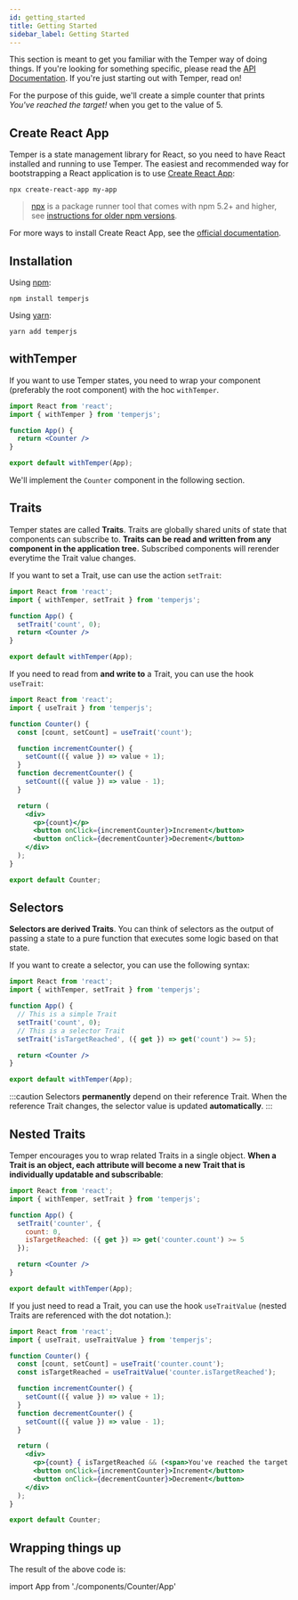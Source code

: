 ```yaml
---
id: getting_started
title: Getting Started
sidebar_label: Getting Started
---
```


This section is meant to get you familiar with the Temper way of doing things.
If you're looking for something specific, please read the [API Documentation](api_documentation). If you're just starting out with Temper, read on!

For the purpose of this guide, we'll create a simple counter that prints _You've reached the target!_ when you get to the value of 5.

## Create React App
Temper is a state management library for React, so you need to have React installed and running to use Temper. The easiest and recommended way for bootstrapping a React application is to use [Create React App](https://github.com/facebook/create-react-app#creating-an-app):

```shell
npx create-react-app my-app
```

> [npx](https://medium.com/@maybekatz/introducing-npx-an-npm-package-runner-55f7d4bd282b) is a package runner tool that comes with npm 5.2+ and higher, see [instructions for older npm versions](https://gist.github.com/gaearon/4064d3c23a77c74a3614c498a8bb1c5f).

For more ways to install Create React App, see the [official documentation](https://github.com/facebook/create-react-app#creating-an-app).

## Installation

Using [npm](https://www.npmjs.com/get-npm):
```shell
npm install temperjs
```

Using [yarn](https://classic.yarnpkg.com/en/docs/install/):

```shell
yarn add temperjs
```

## withTemper

If you want to use Temper states, you need to wrap your component (preferably the root component) with the hoc `withTemper`.

```jsx {8}
import React from 'react';
import { withTemper } from 'temperjs';

function App() {
  return <Counter />
}

export default withTemper(App);
```

We'll implement the `Counter` component in the following section.

## Traits

Temper states are called **Traits**.
Traits are globally shared units of state that components can subscribe to.
**Traits can be read and written from any component in the application tree.**
Subscribed components will rerender everytime the Trait value changes.

If you want to set a Trait, use can use the action `setTrait`:

```jsx {5}
import React from 'react';
import { withTemper, setTrait } from 'temperjs';

function App() {
  setTrait('count', 0);
  return <Counter />
}

export default withTemper(App);
```

If you need to read from **and write to** a Trait, you can use the hook `useTrait`:

```jsx {5}
import React from 'react';
import { useTrait } from 'temperjs';

function Counter() {
  const [count, setCount] = useTrait('count');

  function incrementCounter() {
    setCount(({ value }) => value + 1);
  }
  function decrementCounter() {
    setCount(({ value }) => value - 1);
  }

  return (
    <div>
      <p>{count}</p>
      <button onClick={incrementCounter}>Increment</button>
      <button onClick={decrementCounter}>Decrement</button>
    </div>
  );
}

export default Counter;

```

## Selectors

**Selectors are derived Traits**. You can think of selectors as the output of passing a state to a pure function that executes some logic based on that state.

If you want to create a selector, you can use the following syntax:

```jsx {8}
import React from 'react';
import { withTemper, setTrait } from 'temperjs';

function App() {
  // This is a simple Trait
  setTrait('count', 0);
  // This is a selector Trait
  setTrait('isTargetReached', ({ get }) => get('count') >= 5);

  return <Counter />
}

export default withTemper(App);
```

:::caution
Selectors **permanently** depend on their reference Trait.
When the reference Trait changes, the selector value is updated **automatically**.
:::

## Nested Traits

Temper encourages you to wrap related Traits in a single object.
**When a Trait is an object, each attribute will become a new Trait that is individually updatable and subscribable**:

```jsx {5-8}
import React from 'react';
import { withTemper, setTrait } from 'temperjs';

function App() {
  setTrait('counter', {
    count: 0,
    isTargetReached: ({ get }) => get('counter.count') >= 5
  });

  return <Counter />
}

export default withTemper(App);
```

If you just need to read a Trait, you can use the hook `useTraitValue` (nested Traits are referenced with the dot notation.):

```jsx {6}
import React from 'react';
import { useTrait, useTraitValue } from 'temperjs';

function Counter() {
  const [count, setCount] = useTrait('counter.count');
  const isTargetReached = useTraitValue('counter.isTargetReached');

  function incrementCounter() {
    setCount(({ value }) => value + 1);
  }
  function decrementCounter() {
    setCount(({ value }) => value - 1);
  }

  return (
    <div>
      <p>{count} { isTargetReached && (<span>You've reached the target!</span>)}</p>
      <button onClick={incrementCounter}>Increment</button>
      <button onClick={decrementCounter}>Decrement</button>
    </div>
  );
}

export default Counter;

```

## Wrapping things up

The result of the above code is:

import App from './components/Counter/App'

<App />
